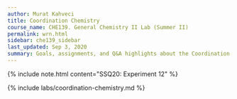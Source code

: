 ```yaml
---
author: Murat Kahveci
title: Coordination Chemistry
course_name: CHE139. General Chemistry II Lab (Summer II)
permalink: wrn.html
sidebar: che139_sidebar
last_updated: Sep 3, 2020
summary: Goals, assignments, and Q&A highlights about the Coordination Chemistry Experiment.
---
```

{% include note.html content="SSQ20: Experiment 12" %}

{% include labs/coordination-chemistry.md %} 